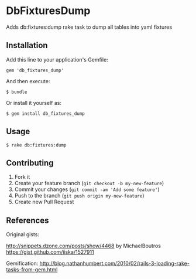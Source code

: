 # DbFixturesDump

Adds db:fixtures:dump rake task to dump all tables into yaml fixtures

## Installation

Add this line to your application's Gemfile:

    gem 'db_fixtures_dump'

And then execute:

    $ bundle

Or install it yourself as:

    $ gem install db_fixtures_dump

## Usage

    $ rake db:fixtures:dump

## Contributing

1. Fork it
2. Create your feature branch (`git checkout -b my-new-feature`)
3. Commit your changes (`git commit -am 'Add some feature'`)
4. Push to the branch (`git push origin my-new-feature`)
5. Create new Pull Request

## References

Original gists:

http://snippets.dzone.com/posts/show/4468 by MichaelBoutros
https://gist.github.com/iiska/1527911


Gemification:
http://blog.nathanhumbert.com/2010/02/rails-3-loading-rake-tasks-from-gem.html